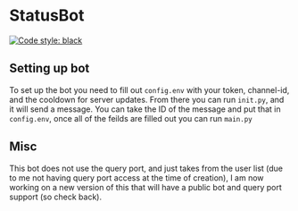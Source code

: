 # StatusBot

[![Code style: black](https://img.shields.io/badge/code%20style-black-000000.svg)](https://github.com/psf/black)

## Setting up bot

To set up the bot you need to fill out `config.env` with your token, channel-id, and the cooldown for server updates. From there you can run `init.py`, and it will send a message. You can take the ID of the message and put that in `config.env`, once all of the feilds are filled out you can run `main.py`

## Misc

This bot does not use the query port, and just takes from the user list (due to me not having query port access at the time of creation), I am now working on a new version of this that will have a public bot and query port support (so check back).
